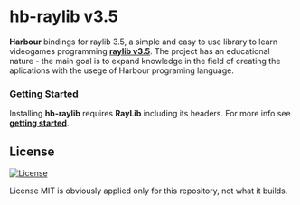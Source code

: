 # hb-raylib v3.5

**Harbour** bindings for raylib 3.5, a simple and easy to use library to learn videogames programming [**raylib v3.5**](https://www.raylib.com). The project has an educational nature - the main goal is to expand knowledge in the field of creating the aplications with the usege of Harbour programing language.


### Getting Started

Installing **hb-raylib** requires **RayLib** including its headers. For more info see [**getting started**](examples/README.md).

## License

[![License](http://img.shields.io/:license-mit-blue.svg?style=flat-square)](.git/LICENSE)

License MIT is obviously applied only for this repository, not what it builds.
